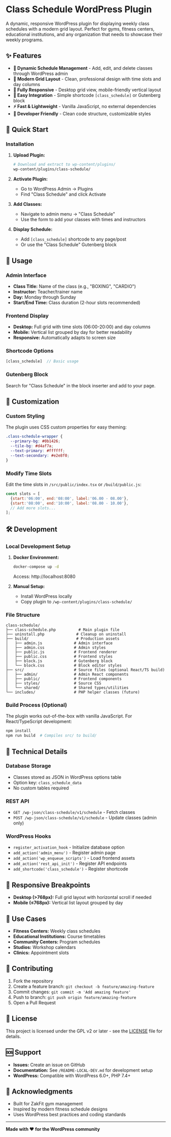 # Class Schedule WordPress Plugin

A dynamic, responsive WordPress plugin for displaying weekly class schedules with a modern grid layout. Perfect for gyms, fitness centers, educational institutions, and any organization that needs to showcase their weekly programs.

## ✨ Features

- **📅 Dynamic Schedule Management** - Add, edit, and delete classes through WordPress admin
- **🎨 Modern Grid Layout** - Clean, professional design with time slots and day columns
- **📱 Fully Responsive** - Desktop grid view, mobile-friendly vertical layout
- **🔧 Easy Integration** - Simple shortcode `[class_schedule]` or Gutenberg block
- **⚡ Fast & Lightweight** - Vanilla JavaScript, no external dependencies
- **🎯 Developer Friendly** - Clean code structure, customizable styles

## 🚀 Quick Start

### Installation

1. **Upload Plugin:**
   ```bash
   # Download and extract to wp-content/plugins/
   wp-content/plugins/class-schedule/
   ```

2. **Activate Plugin:**
   - Go to WordPress Admin → Plugins
   - Find "Class Schedule" and click Activate

3. **Add Classes:**
   - Navigate to admin menu → "Class Schedule"
   - Use the form to add your classes with times and instructors

4. **Display Schedule:**
   - Add `[class_schedule]` shortcode to any page/post
   - Or use the "Class Schedule" Gutenberg block

## 📖 Usage

### Admin Interface
- **Class Title:** Name of the class (e.g., "BOXING", "CARDIO")
- **Instructor:** Teacher/trainer name
- **Day:** Monday through Sunday
- **Start/End Time:** Class duration (2-hour slots recommended)

### Frontend Display
- **Desktop:** Full grid with time slots (06:00-20:00) and day columns
- **Mobile:** Vertical list grouped by day for better readability
- **Responsive:** Automatically adapts to screen size

### Shortcode Options
```php
[class_schedule]  // Basic usage
```

### Gutenberg Block
Search for "Class Schedule" in the block inserter and add to your page.

## 🎨 Customization

### Custom Styling
The plugin uses CSS custom properties for easy theming:

```css
.class-schedule-wrapper {
  --primary-bg: #0b1426;
  --tile-bg: #d4af7a;
  --text-primary: #ffffff;
  --text-secondary: #e2e8f0;
}
```

### Modify Time Slots
Edit the time slots in `/src/public/index.tsx` or `/build/public.js`:

```javascript
const slots = [
  {start:'06:00', end:'08:00', label:'06.00 - 08.00'},
  {start:'08:00', end:'10:00', label:'08.00 - 10.00'},
  // Add more slots...
];
```

## 🛠️ Development

### Local Development Setup

1. **Docker Environment:**
   ```bash
   docker-compose up -d
   ```
   Access: http://localhost:8080

2. **Manual Setup:**
   - Install WordPress locally
   - Copy plugin to `/wp-content/plugins/class-schedule/`

### File Structure
```
class-schedule/
├── class-schedule.php          # Main plugin file
├── uninstall.php              # Cleanup on uninstall
├── build/                     # Production assets
│   ├── admin.js              # Admin interface
│   ├── admin.css             # Admin styles
│   ├── public.js             # Frontend renderer
│   ├── public.css            # Frontend styles
│   ├── block.js              # Gutenberg block
│   └── block.css             # Block editor styles
├── src/                      # Source files (optional React/TS build)
│   ├── admin/                # Admin React components
│   ├── public/               # Frontend components
│   ├── styles/               # Source CSS
│   └── shared/               # Shared types/utilities
└── includes/                 # PHP helper classes (future)
```

### Build Process (Optional)
The plugin works out-of-the-box with vanilla JavaScript. For React/TypeScript development:

```bash
npm install
npm run build  # Compiles src/ to build/
```

## 🔧 Technical Details

### Database Storage
- Classes stored as JSON in WordPress options table
- Option key: `class_schedule_data`
- No custom tables required

### REST API
- `GET /wp-json/class-schedule/v1/schedule` - Fetch classes
- `POST /wp-json/class-schedule/v1/schedule` - Update classes (admin only)

### WordPress Hooks
- `register_activation_hook` - Initialize database option
- `add_action('admin_menu')` - Register admin page
- `add_action('wp_enqueue_scripts')` - Load frontend assets
- `add_action('rest_api_init')` - Register API endpoints
- `add_shortcode('class_schedule')` - Register shortcode

## 📱 Responsive Breakpoints

- **Desktop (>768px):** Full grid layout with horizontal scroll if needed
- **Mobile (≤768px):** Vertical list layout grouped by day

## 🎯 Use Cases

- **Fitness Centers:** Weekly class schedules
- **Educational Institutions:** Course timetables
- **Community Centers:** Program schedules
- **Studios:** Workshop calendars
- **Clinics:** Appointment slots

## 🤝 Contributing

1. Fork the repository
2. Create a feature branch: `git checkout -b feature/amazing-feature`
3. Commit changes: `git commit -m 'Add amazing feature'`
4. Push to branch: `git push origin feature/amazing-feature`
5. Open a Pull Request

## 📝 License

This project is licensed under the GPL v2 or later - see the [LICENSE](LICENSE) file for details.

## 🆘 Support

- **Issues:** Create an issue on GitHub
- **Documentation:** See `/README-LOCAL-DEV.md` for development setup
- **WordPress:** Compatible with WordPress 6.0+, PHP 7.4+

## 🙏 Acknowledgments

- Built for ZakFit gym management
- Inspired by modern fitness schedule designs
- Uses WordPress best practices and coding standards

---

**Made with ❤️ for the WordPress community**
